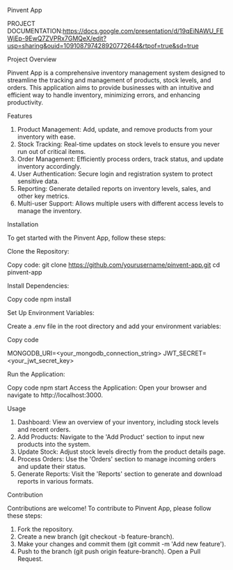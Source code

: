 Pinvent App

PROJECT DOCUMENTATION:https://docs.google.com/presentation/d/19qEiNAWU_FEWjEp-9EwQ7ZVPRx7GMQeX/edit?usp=sharing&ouid=109108797428920772644&rtpof=true&sd=true

Project Overview

Pinvent App is a comprehensive inventory management system designed to streamline the tracking and management of products, stock levels, and orders. This application aims to provide businesses with an intuitive and efficient way to handle inventory, minimizing errors, and enhancing productivity.

Features

1) Product Management: Add, update, and remove products from your inventory with ease.
2) Stock Tracking: Real-time updates on stock levels to ensure you never run out of critical items.
3) Order Management: Efficiently process orders, track status, and update inventory accordingly.
4) User Authentication: Secure login and registration system to protect sensitive data.
5) Reporting: Generate detailed reports on inventory levels, sales, and other key metrics.
6) Multi-user Support: Allows multiple users with different access levels to manage the inventory.

Installation

To get started with the Pinvent App, follow these steps:

Clone the Repository:

Copy code:
git clone https://github.com/yourusername/pinvent-app.git
cd pinvent-app

Install Dependencies:

Copy code
npm install

Set Up Environment Variables:

Create a .env file in the root directory and add your environment variables:

Copy code

MONGODB_URI=<your_mongodb_connection_string>
JWT_SECRET=<your_jwt_secret_key>

Run the Application:

Copy code
npm start
Access the Application:
Open your browser and navigate to http://localhost:3000.

Usage

1) Dashboard: View an overview of your inventory, including stock levels and recent orders.
2) Add Products: Navigate to the 'Add Product' section to input new products into the system.
3) Update Stock: Adjust stock levels directly from the product details page.
4) Process Orders: Use the 'Orders' section to manage incoming orders and update their status.
5) Generate Reports: Visit the 'Reports' section to generate and download reports in various formats.

Contribution

Contributions are welcome! To contribute to Pinvent App, please follow these steps:

1) Fork the repository.
2) Create a new branch (git checkout -b feature-branch).
3) Make your changes and commit them (git commit -m 'Add new feature').
4) Push to the branch (git push origin feature-branch).
Open a Pull Request.
